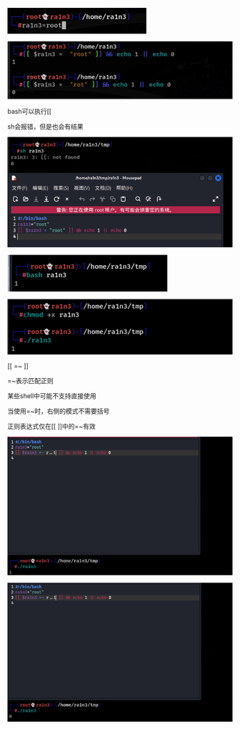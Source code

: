 ![image-20250310082356147](./assets/image-20250310082356147.png)

![image-20250310082357250](./assets/image-20250310082357250.png)

 

bash可以执行[[

sh会报错，但是也会有结果

![image-20250310082400973](./assets/image-20250310082400973.png)

![image-20250310082402658](./assets/image-20250310082402658.png)

![image-20250310082404392](./assets/image-20250310082404392.png)

[[  =~ ]]

=~表示匹配正则

 

某些shell中可能不支持直接使用

当使用=~时，右侧的模式不需要括号

正则表达式仅在[[ ]]中的=~有效

![image-20250310082410617](./assets/image-20250310082410617.png)

![image-20250310082412904](./assets/image-20250310082412904.png)